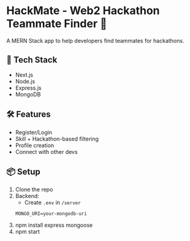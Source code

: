# HackMate - Web2 Hackathon Teammate Finder 👥

A MERN Stack app to help developers find teammates for hackathons.

## 🚀 Tech Stack
- Next.js
- Node.js
- Express.js
- MongoDB

## 🛠 Features
- Register/Login
- Skill + Hackathon-based filtering
- Profile creation
- Connect with other devs

## 📦 Setup
1. Clone the repo
2. Backend:
   - Create `.env` in `/server`
   ```
   MONGO_URI=your-mongodb-uri
   ```
3. npm install express mongoose
4. npm start

